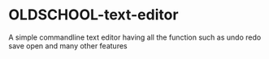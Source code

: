 # OLDSCHOOL-text-editor
A simple commandline text editor having all the function such as undo redo save open and many other features
